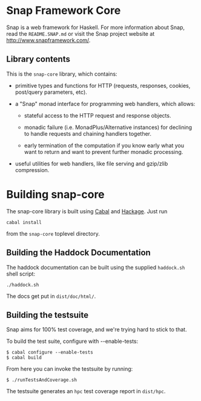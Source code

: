 Snap Framework Core
===================

Snap is a web framework for Haskell. For more information about Snap, read the
`README.SNAP.md` or visit the Snap project website at
http://www.snapframework.com/.

## Library contents

This is the `snap-core` library, which contains:

  * primitive types and functions for HTTP (requests, responses, cookies,
    post/query parameters, etc).

  * a "Snap" monad interface for programming web handlers, which allows:

    * stateful access to the HTTP request and response objects.

    * monadic failure (i.e. MonadPlus/Alternative instances) for declining to
      handle requests and chaining handlers together.

    * early termination of the computation if you know early what you want to
      return and want to prevent further monadic processing.

  * useful utilities for web handlers, like file serving and gzip/zlib
    compression.


Building snap-core
===================

The snap-core library is built using [Cabal](http://www.haskell.org/cabal/) and
[Hackage](http://hackage.haskell.org/packages/hackage.html). Just run

    cabal install

from the `snap-core` toplevel directory.


## Building the Haddock Documentation

The haddock documentation can be built using the supplied `haddock.sh` shell
script:

    ./haddock.sh

The docs get put in `dist/doc/html/`.


## Building the testsuite

Snap aims for 100% test coverage, and we're trying hard to stick to that.

To build the test suite, configure with --enable-tests:

    $ cabal configure --enable-tests
    $ cabal build

From here you can invoke the testsuite by running:

    $ ./runTestsAndCoverage.sh


The testsuite generates an `hpc` test coverage report in `dist/hpc`.
